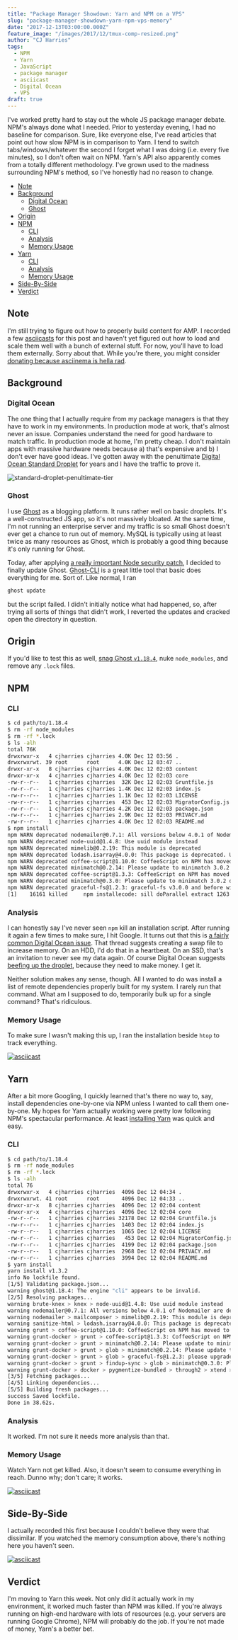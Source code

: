 ```yaml
---
title: "Package Manager Showdown: Yarn and NPM on a VPS"
slug: "package-manager-showdown-yarn-npm-vps-memory"
date: "2017-12-13T03:00:00.000Z"
feature_image: "/images/2017/12/tmux-comp-resized.png"
author: "CJ Harries"
tags:
  - NPM
  - Yarn
  - JavaScript
  - package manager
  - asciicast
  - Digital Ocean
  - VPS
draft: true
---
```


I've worked pretty hard to stay out the whole JS package manager debate. NPM's always done what I needed. Prior to yesterday evening, I had no baseline for comparison. Sure, like everyone else, I've read articles that point out how slow NPM is in comparison to Yarn. I tend to switch tabs/windows/whatever the second I forget what I was doing (i.e. every five minutes), so I don't often wait on NPM. Yarn's API also apparently comes from a totally different methodology. I've grown used to the madness surrounding NPM's method, so I've honestly had no reason to change.

<!-- MarkdownTOC -->

- [Note](#note)
- [Background](#background)
  - [Digital Ocean](#digital-ocean)
  - [Ghost](#ghost)
- [Origin](#origin)
- [NPM](#npm)
  - [CLI](#cli)
  - [Analysis](#analysis)
  - [Memory Usage](#memory-usage)
- [Yarn](#yarn)
  - [CLI](#cli-1)
  - [Analysis](#analysis-1)
  - [Memory Usage](#memory-usage-1)
- [Side-By-Side](#side-by-side)
- [Verdict](#verdict)

<!-- /MarkdownTOC -->

## Note

I'm still trying to figure out how to properly build content for AMP. I recorded a few [asciicasts](https://asciinema.org/) for this post and haven't yet figured out how to load and scale them well with a bunch of external stuff. For now, you'll have to load them externally. Sorry about that. While you're there, you might consider [donating because asciinema is hella rad](https://asciinema.org/contributing#donating).

## Background

### Digital Ocean

The one thing that I actually require from my package managers is that they have to work in my environments. In production mode at work, that's almost never an issue. Companies understand the need for good hardware to match traffic. In production mode at home, I'm pretty cheap. I don't maintain apps with massive hardware needs because a) that's expensive and b) I don't ever have good ideas. I've gotten away with the penultimate [Digital Ocean Standard Droplet](https://www.digitalocean.com/community/tutorials/choosing-the-right-droplet-for-your-application#standard-droplets) for years and I have the traffic to prove it.

![standard-droplet-penultimate-tier](/images/2017/12/standard-droplet-penultimate-tier.png)

### Ghost

I use [Ghost](https://ghost.org/) as a blogging platform. It runs rather well on basic droplets. It's a well-constructed JS app, so it's not massively bloated. At the same time, I'm not running an enterprise server and my traffic is so small Ghost doesn't ever get a chance to run out of memory. MySQL is typically using at least twice as many resources as Ghost, which is probably a good thing because it's only running for Ghost.

Today, after applying [a really important Node security patch](https://nodejs.org/en/blog/vulnerability/december-2017-security-releases/), I decided to finally update Ghost. [Ghost-CLI](https://github.com/TryGhost/Ghost-CLI) is a great little tool that basic does everything for me. Sort of. Like normal, I ran

```bash
ghost update
```

but the script failed. I didn't initially notice what had happened, so, after trying all sorts of things that didn't work, I reverted the updates and cracked open the directory in question.

## Origin

If you'd like to test this as well, [snag Ghost `v1.18.4`](https://github.com/TryGhost/Ghost/releases/tag/1.18.4), nuke `node_modules`, and remove any `.lock` files.

## NPM

### CLI

```bash
$ cd path/to/1.18.4
$ rm -rf node_modules
$ rm -rf *.lock
$ ls -alh
total 76K
drwxrwxr-x   4 cjharries cjharries 4.0K Dec 12 03:56 .
drwxrwxrwt. 39 root      root      4.0K Dec 12 03:47 ..
drwxr-xr-x   8 cjharries cjharries 4.0K Dec 12 02:03 content
drwxr-xr-x   4 cjharries cjharries 4.0K Dec 12 02:03 core
-rw-r--r--   1 cjharries cjharries  32K Dec 12 02:03 Gruntfile.js
-rw-r--r--   1 cjharries cjharries 1.4K Dec 12 02:03 index.js
-rw-r--r--   1 cjharries cjharries 1.1K Dec 12 02:03 LICENSE
-rw-r--r--   1 cjharries cjharries  453 Dec 12 02:03 MigratorConfig.js
-rw-r--r--   1 cjharries cjharries 4.2K Dec 12 02:03 package.json
-rw-r--r--   1 cjharries cjharries 2.9K Dec 12 02:03 PRIVACY.md
-rw-r--r--   1 cjharries cjharries 4.0K Dec 12 02:03 README.md
$ npm install
npm WARN deprecated nodemailer@0.7.1: All versions below 4.0.1 of Nodemailer are deprecated. See https://nodemailer.com/status/
npm WARN deprecated node-uuid@1.4.8: Use uuid module instead
npm WARN deprecated mimelib@0.2.19: This module is deprecated
npm WARN deprecated lodash.isarray@4.0.0: This package is deprecated. Use Array.isArray.
npm WARN deprecated coffee-script@1.10.0: CoffeeScript on NPM has moved to "coffeescript" (no hyphen)
npm WARN deprecated minimatch@0.2.14: Please update to minimatch 3.0.2 or higher to avoid a RegExp DoS issue
npm WARN deprecated coffee-script@1.3.3: CoffeeScript on NPM has moved to "coffeescript" (no hyphen)
npm WARN deprecated minimatch@0.3.0: Please update to minimatch 3.0.2 or higher to avoid a RegExp DoS issue
npm WARN deprecated graceful-fs@1.2.3: graceful-fs v3.0.0 and before will fail on node releases >= v7.0. Please update to graceful-fs@^4.0.0 as soon as possible. Use 'npm ls graceful-fs' to find it in the tree.
[1]    16161 killed     npm installecode: sill doParallel extract 1263
```

### Analysis

I can honestly say I've never seen `npm` kill an installation script. After running it again a few times to make sure, I hit Google. It turns out that this is [a fairly common Digital Ocean issue](https://www.digitalocean.com/community/questions/npm-gets-killed-no-matter-what). That thread suggests creating a swap file to increase memory. On an HDD, I'd do that in a heartbeat. On an SSD, that's an invitation to never see my data again. Of course Digital Ocean suggests [beefing up the droplet](https://www.digitalocean.com/community/tutorials/how-to-add-swap-on-centos-7#introduction), because they need to make money. I get it.

Neither solution makes any sense, though. All I wanted to do was install a list of remote dependencies properly built for my system. I rarely run that command. What am I supposed to do, temporarily bulk up for a single command? That's ridiculous.

### Memory Usage

To make sure I wasn't making this up, I ran the installation beside `htop` to track everything.

[![asciicast](https://asciinema.org/a/O8NudfqAaAtct7T2ShNTMvqAB.png)](https://asciinema.org/a/O8NudfqAaAtct7T2ShNTMvqAB)

## Yarn

After a bit more Googling, I quickly learned that's there no way to, say, install dependencies one-by-one via NPM unless I wanted to call them one-by-one. My hopes for Yarn actually working were pretty low following NPM's spectacular performance. At least [installing Yarn](https://yarnpkg.com/lang/en/docs/install/) was quick and easy.

### CLI

```bash
$ cd path/to/1.18.4
$ rm -rf node_modules
$ rm -rf *.lock
$ ls -alh
total 76
drwxrwxr-x   4 cjharries cjharries  4096 Dec 12 04:34 .
drwxrwxrwt. 41 root      root       4096 Dec 12 04:33 ..
drwxr-xr-x   8 cjharries cjharries  4096 Dec 12 02:04 content
drwxr-xr-x   4 cjharries cjharries  4096 Dec 12 02:04 core
-rw-r--r--   1 cjharries cjharries 32178 Dec 12 02:04 Gruntfile.js
-rw-r--r--   1 cjharries cjharries  1403 Dec 12 02:04 index.js
-rw-r--r--   1 cjharries cjharries  1065 Dec 12 02:04 LICENSE
-rw-r--r--   1 cjharries cjharries   453 Dec 12 02:04 MigratorConfig.js
-rw-r--r--   1 cjharries cjharries  4199 Dec 12 02:04 package.json
-rw-r--r--   1 cjharries cjharries  2968 Dec 12 02:04 PRIVACY.md
-rw-r--r--   1 cjharries cjharries  3994 Dec 12 02:04 README.md
$ yarn install
yarn install v1.3.2
info No lockfile found.
[1/5] Validating package.json...
warning ghost@1.18.4: The engine "cli" appears to be invalid.
[2/5] Resolving packages...
warning brute-knex > knex > node-uuid@1.4.8: Use uuid module instead
warning nodemailer@0.7.1: All versions below 4.0.1 of Nodemailer are deprecated. See https://nodemailer.com/status/
warning nodemailer > mailcomposer > mimelib@0.2.19: This module is deprecated
warning sanitize-html > lodash.isarray@4.0.0: This package is deprecated. Use Array.isArray.
warning grunt > coffee-script@1.10.0: CoffeeScript on NPM has moved to "coffeescript" (no hyphen)
warning grunt-docker > grunt > coffee-script@1.3.3: CoffeeScript on NPM has moved to "coffeescript" (no hyphen)
warning grunt-docker > grunt > minimatch@0.2.14: Please update to minimatch 3.0.2 or higher to avoid a RegExp DoS issue
warning grunt-docker > grunt > glob > minimatch@0.2.14: Please update to minimatch 3.0.2 or higher to avoid a RegExp DoS issue
warning grunt-docker > grunt > glob > graceful-fs@1.2.3: please upgrade to graceful-fs 4 for compatibility with current and future versions of Node.js
warning grunt-docker > grunt > findup-sync > glob > minimatch@0.3.0: Please update to minimatch 3.0.2 or higher to avoid a RegExp DoS issue
warning grunt-docker > docker > pygmentize-bundled > through2 > xtend > object-keys@0.4.0:
[3/5] Fetching packages...
[4/5] Linking dependencies...
[5/5] Building fresh packages...
success Saved lockfile.
Done in 38.62s.
```

### Analysis

It worked. I'm not sure it needs more analysis than that.

### Memory Usage

Watch Yarn not get killed. Also, it doesn't seem to consume everything in reach. Dunno why; don't care; it works.

[![asciicast](https://asciinema.org/a/Vnpt0fIQkZrxeHE4Vp1khvrO0.png)](https://asciinema.org/a/Vnpt0fIQkZrxeHE4Vp1khvrO0)

## Side-By-Side

I actually recorded this first because I couldn't believe they were that dissimilar. If you watched the memory consumption above, there's nothing here you haven't seen.

[![asciicast](https://asciinema.org/a/HvikBkw4T50ZfN7OqkpPbFtkT.png)](https://asciinema.org/a/HvikBkw4T50ZfN7OqkpPbFtkT)

## Verdict

I'm moving to Yarn this week. Not only did it actually work in my environment, it worked much faster than NPM was killed. If you're always running on high-end hardware with lots of resources (e.g. your servers are running Google Chrome), NPM will probably do the job. If you're not made of money, Yarn's a better bet.

